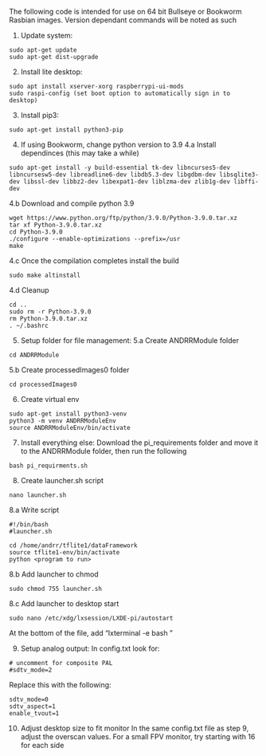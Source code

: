 The following code is intended for use on 64 bit Bullseye or Bookworm Rasbian images. Version dependant commands will be noted as such

1. Update system:
```
sudo apt-get update
sudo apt-get dist-upgrade
```

2. Install lite desktop:
```
sudo apt install xserver-xorg raspberrypi-ui-mods
sudo raspi-config (set boot option to automatically sign in to desktop)
```

3. Install pip3:
```
sudo apt-get install python3-pip
```

4. If using Bookworm, change python version to 3.9
4.a Install dependinces (this may take a while)
```
sudo apt-get install -y build-essential tk-dev libncurses5-dev libncursesw5-dev libreadline6-dev libdb5.3-dev libgdbm-dev libsqlite3-dev libssl-dev libbz2-dev libexpat1-dev liblzma-dev zlib1g-dev libffi-dev
```
4.b Download and compile python 3.9
```
wget https://www.python.org/ftp/python/3.9.0/Python-3.9.0.tar.xz
tar xf Python-3.9.0.tar.xz
cd Python-3.9.0
./configure --enable-optimizations --prefix=/usr
make
```
4.c Once the compilation completes install the build
```
sudo make altinstall
```
4.d Cleanup
```
cd ..
sudo rm -r Python-3.9.0
rm Python-3.9.0.tar.xz
. ~/.bashrc
```

5. Setup folder for file management:
5.a Create ANDRRModule folder
```
cd ANDRRModule
```
5.b Create processedImages0 folder
```
cd processedImages0
```

6. Create virtual env
```
sudo apt-get install python3-venv
python3 -m venv ANDRRModuleEnv
source ANDRRModuleEnv/bin/activate
```

7. Install everything else:
Download the pi_requirements folder and move it to the ANDRRModule folder, then run the following
```
bash pi_requirments.sh
```

8. Create launcher.sh script
```
nano launcher.sh
```
8.a Write script
```
#!/bin/bash
#launcher.sh

cd /home/andrr/tflite1/dataFramework
source tflite1-env/bin/activate
python <program to run>
```
8.b Add launcher to chmod
```
sudo chmod 755 launcher.sh
```
8.c Add launcher to desktop start
```
sudo nano /etc/xdg/lxsession/LXDE-pi/autostart 
```
At the bottom of the file, add “lxterminal -e bash <path to sh script>”


9. Setup analog output:
In config.txt look for:
```
# uncomment for composite PAL
#sdtv_mode=2
```
Replace this with the following:
```
sdtv_mode=0
sdtv_aspect=1
enable_tvout=1
```

10. Adjust desktop size to fit monitor
In the same config.txt file as step 9, adjust the overscan values. For a small FPV monitor, try starting with 16 for each side
